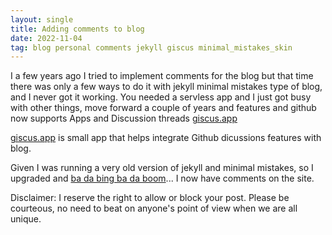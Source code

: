 ```yaml
---
layout: single
title: Adding comments to blog
date: 2022-11-04
tag: blog personal comments jekyll giscus minimal_mistakes_skin
---
```

I a few years ago I tried to implement comments for the blog but that time there was only a few ways to do it with jekyll minimal mistakes type of blog, and I never got it working. You needed a servless app and I just got busy with other things, move forward a couple of years and features and github now supports Apps and Discussion threads [giscus.app](https://giscus.app/)

[giscus.app](https://giscus.app/) is small app that helps integrate Github dicussions features with blog.

Given I was running a very old version of jekyll and minimal mistakes, so I upgraded and [ba da bing ba da boom](https://www.urbandictionary.com/define.php?term=ba%20da%20bing%20ba%20da%20boom)... I now have comments on the site.

Disclaimer: I reserve the right to allow or block your post. Please be courteous, no need to beat on anyone's point of view when we are all unique.
